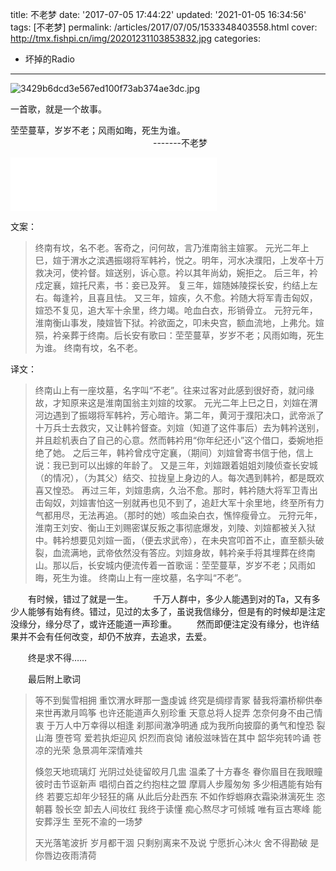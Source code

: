 title: 不老梦
date: '2017-07-05 17:44:22'
updated: '2021-01-05 16:34:56'
tags: [不老梦]
permalink: /articles/2017/07/05/1533348403558.html
cover: http://tmx.fishpi.cn/img/20201231103853832.jpg
categories: 
- 坏掉的Radio
---
![3429b6dcd3e567ed100f73ab374ae3dc.jpg](http://tmx.fishpi.cn/img/20201231103853832.jpg)

一首歌，就是一个故事。

茔茔蔓草，岁岁不老；风雨如晦，死生为谁。
&emsp;&emsp;&emsp;&emsp;&emsp;&emsp;&emsp;&emsp;&emsp;&emsp;&emsp;&emsp;&emsp;&emsp;&emsp;&emsp; -------不老梦

<iframe frameborder="no" border="0" marginwidth="0" marginheight="0" width=330 height=86 src="//music.163.com/outchain/player?type=2&id=421137682&auto=1&height=66"></iframe>

文案：

> 终南有坟，名不老。客奇之，问何故，言乃淮南翁主媗冢。
> 元光二年上巳，媗于渭水之滨遇振翊将军韩衿，悦之。明年，河水决濮阳，上发卒十万救决河，使衿督。媗送别，诉心意。衿以其年尚幼，婉拒之。
> 后三年，衿戍定襄，媗托尺素，书：妾已及笄。 复三年，媗随姊陵探长安，约结上左右。每逢衿，且喜且怯。
> 又三年，媗疾，久不愈。衿随大将军青击匈奴，媗恐不复见，追大军十余里，终力竭。呛血白衣，形销骨立。
> 元狩元年，淮南衡山事发，陵媗皆下狱。衿欲面之，叩未央宫，额血流地，上弗允。媗殒，衿亲葬于终南。后长安有歌曰：茔茔蔓草，岁岁不老；风雨如晦，死生为谁。
> 终南有坟，名不老。

译文：

> 终南山上有一座坟墓，名字叫“不老”。往来过客对此感到很好奇，就问缘故，才知原来这是淮南国翁主刘媗的坟冢。
> 元光二年上巳之日，刘媗在渭河边遇到了振翊将军韩衿，芳心暗许。第二年，黄河于濮阳决口，武帝派了十万兵士去救灾，又让韩衿督查。刘媗（知道了这件事后）去为韩衿送别，并且趁机表白了自己的心意。然而韩衿用“你年纪还小”这个借口，委婉地拒绝了她。
> 之后三年，韩衿曾戍守定襄，（期间）刘媗曾寄书信于他，信上说：我已到可以出嫁的年龄了。
> 又是三年，刘媗跟着姐姐刘陵侦查长安城（的情况），（为其父）结交、拉拢皇上身边的人。每次遇到韩衿，都是既欢喜又惶恐。
> 再过三年，刘媗患病，久治不愈。那时，韩衿随大将军卫青出击匈奴，刘媗害怕这一别就再也见不到了，追赶大军十余里地，终至所有力气都用尽，无法再追。（那时的她）咳血染白衣，憔悴瘦骨立。
> 元狩元年，淮南王刘安、衡山王刘赐密谋反叛之事彻底爆发，刘陵、刘媗都被关入狱中。韩衿想要见刘媗一面，（便去求武帝），在未央宫叩首不止，直至额头破裂，血流满地，武帝依然没有答应。刘媗身故，韩衿亲手将其埋葬在终南山。那以后，长安城内便流传着一首歌谣：茔茔蔓草，岁岁不老；风雨如晦，死生为谁。
> 终南山上有一座坟墓，名字叫“不老”。

　　有时候，错过了就是一生。
　　千万人群中，多少人能遇到对的Ta，又有多少人能够有始有终。错过，见过的太多了，虽说我信缘分，但是有的时候却是注定没缘分，缘分尽了，或许还能道一声珍重。
　　然而即便注定没有缘分，也许结果并不会有任何改变，却仍不放弃，去追求，去爱。

　　终是求不得……

　　最后附上歌词

> 等不到鬓雪相拥
> 重饮渭水畔那一盏虔诚
> 终究是绸缪青冢
> 替我将灞桥柳供奉
> 来世再漱月鸣筝
> 也许还能道声久别珍重
> 天意总将人捉弄
> 怎奈何身不由己情衷
> 于万人中万幸得以相逢
> 刹那间澈净明通
> 成为我所向披靡的勇气和惶恐
> 裂山海 堕苍穹
> 爱若执炬迎风
> 炽烈而哀恸
> 诸般滋味皆在其中
> 韶华宛转吟诵
> 苍凉的光荣
> 急景凋年深情难共
> 
> 倏忽天地琉璃灯
> 光阴过处徒留皎月几盅
> 温柔了十方春冬
> 眷你眉目在我眼瞳
> 彼时击节讴新声
> 唱彻白首之约抱柱之盟
> 摩肩人步履匆匆
> 多少相遇能有始有终
> 若要忘却年少轻狂的痛
> 从此后分赴西东
> 不如作蜉蝣麻衣霜染淋漓死生
> 恣朝暮 彀长空
> 卸去人间妆红
> 我终于读懂
> 痴心熬尽才可倾城
> 唯有亘古寒峰
> 能安葬浮生
> 至死不渝的一场梦
> 
> 天光落笔波折
> 岁月都干涸
> 只剩别离来不及说
> 宁愿折心沐火
> 舍不得勘破
> 是你唇边夜雨清荷

